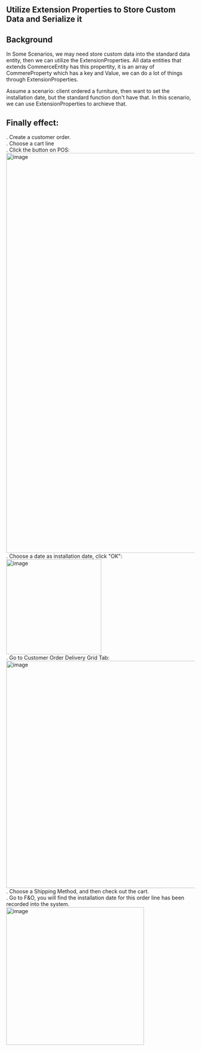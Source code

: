 ## Utilize Extension Properties to Store Custom Data and Serialize it

## Background 
In Some Scenarios, we may need store custom data into the standard data entity,  then we can utilize the ExtensionProperties. All data entities that extends CommerceEntity has this propertity, it is an array of CommereProperty which has a key and Value, we can do a lot of things through ExtensionProperties.

Assume a scenario: client ordered a furniture, then want to set the installation date, but the standard function don't have that. In this scenario, we can use ExtensionProperties to archieve that.

## Finally effect:
. Create a customer order.<br/>
. Choose a cart line<br/>
. Click the button on POS:<br/>
  <img width="1068" alt="image" src="https://github.com/user-attachments/assets/9084793f-4504-447e-a838-c2d94927bf8d" /><br>
. Choose a date as installation date, click "OK":<br/>
  <img width="254" alt="image" src="https://github.com/user-attachments/assets/5c31f3b9-5d84-4044-ae3a-60e11adf91af" /> <br/>
. Go to Customer Order Delivery Grid Tab:<br/>
  <img width="607" alt="image" src="https://github.com/user-attachments/assets/41da8a95-c5dc-487e-b69a-baa2a5750867" /><br/>
. Choose a Shipping Method, and then check out the cart.<br/>
. Go to F&O, you will find the installation date for this order line has been recorded into the system.<br/>
  <img width="368" alt="image" src="https://github.com/user-attachments/assets/7c8d7b0a-f25b-43e7-a128-8c591ede80bd" /><br/>





